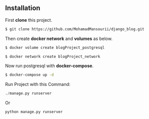 ##  Installation
First **clone** this project.
```sh
$ git clone https://github.com/MohamadMansourii/django_blog.git
```
Then create **docker network** and **volumes** as below.

```sh
$ docker volume create blogProject_postgresql
```
```sh
$ docker network create blogProject_network
```
Now run postgresql with **docker-compose**.
```sh
$ docker-compose up -d
```

Run Project with this Command:

```python
./manage.py runserver
```

Or

```python
python manage.py runserver
```
